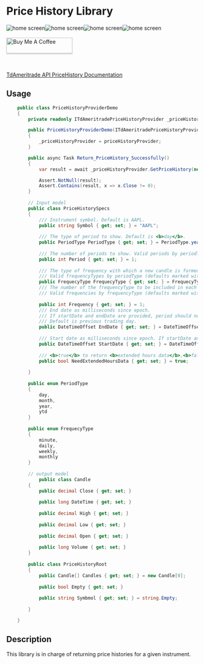 # Price History Library

<img src="https://img.shields.io/github/issues/ucrengineer/TraderShop.Financials"
    alt = "home screen"
    style = "float: left"/>
<img src="https://img.shields.io/github/forks/ucrengineer/TraderShop.Financials"
    alt = "home screen"
    style = "float: left"/>
<img src="https://img.shields.io/github/stars/ucrengineer/TraderShop.Financials"
    alt = "home screen"
    style = "float: left"/>
<img src="https://img.shields.io/github/license/ucrengineer/TraderShop.Financials.TdAmeritrade"
    alt = "home screen"
    style = "float: left"/>

<br></br>
<a href="https://www.buymeacoffee.com/ucrengineer" target="_blank"><img src="https://www.buymeacoffee.com/assets/img/custom_images/orange_img.png" alt="Buy Me A Coffee" style="height: 41px !important;width: 174px !important;box-shadow: 0px 3px 2px 0px rgba(190, 190, 190, 0.5) !important;-webkit-box-shadow: 0px 3px 2px 0px rgba(190, 190, 190, 0.5) !important;" ></a>

<br></br>
[TdAmeritrade API PriceHistory Documentation](https://developer.tdameritrade.com/price-history/apis)

## Usage

```csharp
    public class PriceHistoryProviderDemo
    {
        private readonly ITdAmeritradePriceHistoryProvider _priceHistoryProvider;

        public PriceHistoryProviderDemo(ITdAmeritradePriceHistoryProvider priceHistoryProvider)
        {
            _priceHistoryProvider = priceHistoryProvider;
        }

        public async Task Return_PriceHistory_Successfully()
        {
            var result = await _priceHistoryProvider.GetPriceHistory(new PriceHistorySpecs());

            Assert.NotNull(result);
            Assert.Contains(result, x => x.Close != 0);
        }
              
        // Input model  
        public class PriceHistorySpecs
        {
            /// Instrument symbol. Default is AAPL.
            public string Symbol { get; set; } = "AAPL";
    
            /// The type of period to show. Default is <b>day</b>.
            public PeriodType PeriodType { get; set; } = PeriodType.year;
    
            /// The number of periods to show. Valid periods by periodType (defaults marked with an asterisk):
            public int Period { get; set; } = 1;
    
            /// The type of frequency with which a new candle is formed.
            /// Valid frequencyTypes by periodType (defaults marked with an asterisk):
            public FrequecyType FrequecyType { get; set; } = FrequecyType.daily;
            /// The number of the frequencyType to be included in each candle.
            /// Valid frequencies by frequencyType (defaults marked with an asterisk):
    
            public int Frequency { get; set; } = 1;
            /// End date as milliseconds since epoch.
            /// If startDate and endDate are provided, period should not be provided.
            /// Default is previous trading day.
            public DateTimeOffset EndDate { get; set; } = DateTimeOffset.Now.AddDays(-1);
    
            /// Start date as milliseconds since epoch. If startDate and endDate are provided, period should not be provided.
            public DateTimeOffset StartDate { get; set; } = DateTimeOffset.Now.AddYears(-1);
    
            /// <b>true</b> to return <b>extended hours data</b>,<b>false</b> for <b>regular market hours</b> only.<b>Default</b>  is <b>true</b>.
            public bool NeedExtendedHoursData { get; set; } = true;
    
        }
    
        public enum PeriodType
        {
            day,
            month,
            year,
            ytd
        }
    
        public enum FrequecyType
        {
            minute,
            daily,
            weekly,
            monthly
        }
        
        // output model 
            public class Candle
        {
            public decimal Close { get; set; }
    
            public long DateTime { get; set; }
    
            public decimal High { get; set; }
    
            public decimal Low { get; set; }
    
            public decimal Open { get; set; }
    
            public long Volume { get; set; }
        }
    
        public class PriceHistoryRoot
        {
            public Candle[] Candles { get; set; } = new Candle[0];
    
            public bool Empty { get; set; }
    
            public string Symbmol { get; set; } = string.Empty;
    
        }

    }
```

## Description

This library is in charge of returning price histories for a given instrument.

